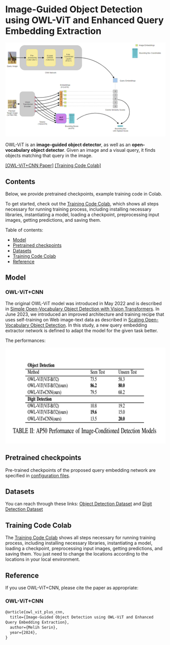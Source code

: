 Image-Guided Object Detection using OWL-ViT and Enhanced Query Embedding Extraction
==
<img src="data/proposed_architecture.png" alt="Proposed Architecture" width="600"/>

OWL-ViT is an **image-guided object detector**, as well as an **open-vocabulary object detector**. Given an image and a visual query, it finds objects matching that query in the image.

[[OWL-ViT+CNN Paper]](https://drive.google.com/file/d/1ibMQd_2sX4vMGqMYEJlZgOaKHovTR7qj/view?usp=sharing)
[[Training Code Colab]](https://colab.research.google.com/drive/1wsms9mcqSTqUJCNuM4AyMZBrXwiz2BGn?usp=drive_link)


## Contents
Below, we provide pretrained checkpoints, example training code in Colab.

To get started, check out the [Training Code Colab](https://colab.research.google.com/drive/1wsms9mcqSTqUJCNuM4AyMZBrXwiz2BGn?usp=drive_link), which shows all steps necessary for running training process, including installing necessary libraries, instantiating a model, loading a checkpoint, preprocessing input images, getting predictions, and saving them.

Table of contents:

* [Model](#model)
* [Pretrained checkpoints](#pretrained-checkpoints)
* [Datasets](#datasets)
* [Training Code Colab](#colabs)
* [Reference](#reference)

## Model

### OWL-ViT+CNN
The original OWL-ViT model was introduced in May 2022 and is described in [Simple Open-Vocabulary Object Detection with Vision Transformers](https://arxiv.org/abs/2205.06230). In June 2023, we introduced an improved architecture and training recipe that uses self-training on Web image-text data as described in [Scaling Open-Vocabulary Object Detection](https://arxiv.org/abs/2306.09683). In this study, a new query embedding extractor network is defined to adapt the model for the given task better.

The performances:

<img src="data/performance_table.png" alt="OWL-ViT benchmark table" height="300"/>


## Pretrained checkpoints

Pre-trained checkpoints of the proposed query embedding network are specified in [configuration files](https://github.com/melihsrn/OWL-ViT_with_enhanced_query_embedding_network/query_embed_network/). 

## Datasets

You can reach through these links: [Object Detection Dataset](https://drive.google.com/drive/folders/1PseY_87Ks8PrSx9aP5HQxHOE2UYw_tY0?usp=sharing) and [Digit Detection Dataset](https://drive.google.com/drive/folders/1tjb7aveWefg6bZhMZHffMYw-Tqp3EOQx?usp=sharing)

## Training Code Colab

The [Training Code Colab](https://colab.research.google.com/drive/1wsms9mcqSTqUJCNuM4AyMZBrXwiz2BGn?usp=drive_link) shows all steps necessary for running training process, including installing necessary libraries, instantiating a model, loading a checkpoint, preprocessing input images, getting predictions, and saving them. You just need to change the locations according to the locations in your local environment.

## Reference
If you use OWL-ViT+CNN, please cite the paper as appropriate:

### OWL-ViT+CNN
```
@article{owl_vit_plus_cnn,
  title={Image-Guided Object Detection using OWL-ViT and Enhanced Query Embedding Extraction},
  author={Melih Serin},
  year={2024},
}
```
